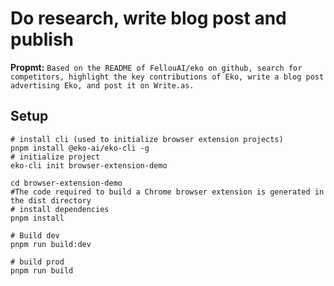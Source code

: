 # **Do research, write blog post and publish**

**Propmt:** `Based on the README of FellouAI/eko on github, search for competitors, highlight the key contributions of Eko, write a blog post advertising Eko, and post it on Write.as.`

## Setup
``` shell
# install cli (used to initialize browser extension projects)
pnpm install @eko-ai/eko-cli -g
# initialize project
eko-cli init browser-extension-demo

cd browser-extension-demo
#The code required to build a Chrome browser extension is generated in the dist directory
# install dependencies
pnpm install

# Build dev
pnpm run build:dev

# build prod
pnpm run build
```
